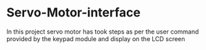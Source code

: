 # Servo-Motor-interface
In this project servo motor has took steps as per the user command provided by the keypad module and display on the LCD screen
